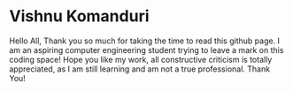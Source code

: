 # Vishnu Komanduri 
Hello All, Thank you so much for taking the time to read this github page.
I am an aspiring computer engineering student trying to leave a mark on 
this coding space! Hope you like my work, all constructive criticism
is totally appreciated, as I am still learning and am not a true professional. 
Thank You! 
